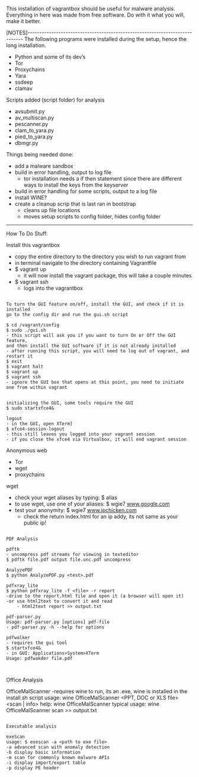 
This installation of vagrantbox should be useful for malware analysis. Everything in here was made from free software. Do with it what you will, make it better.

[NOTES]----------------------------------------------------------------------------
The following programs were installed during the setup, hence the long installation.
- Python and some of its dev’s
- Tor
- Proxychains
- Yara
- ssdeep
- clamav

Scripts added (script folder) for analysis
- avsubmit.py
- av_multiscan.py
- pescanner.py
- clam_to_yara.py
- pied_to_yara.py
- dbmgr.py




Things being needed done:
- add a malware sandbox
- build in error handling, output to log file
	- tor installation needs a if then statement since there are different
		ways to install the keys from the keyserver
- build in error handling for some scripts, output to a log file
- install WINE?
- create a cleanup scrip that is last ran in bootstrap
	- cleans up file locations
	- moves setup scripts to config folder, hides config folder

----------------------------------------------------------------------------------
How To Do Stuff:

Install this vagrantbox
- copy the entire directory to the directory you wish to run vagrant from
- in terminal navigate to the directory containing Vagrantfile
- $ vagrant up
	- it will now install the vagrant package, this will take a couple minutes
- $ vagrant ssh
	- logs into the vagrantbox

~~~~~~~~~~~~~~~~~~~~~~~~~~~~~~~~~~~~~

To turn the GUI feature on/off, install the GUI, and check if it is installed
go to the config dir and run the gui.sh script

$ cd /vagrant/config
$ sudo ./gui.sh
- this script will ask you if you want to turn On or Off the GUI feature, 
and then install the GUI software if it is not already installed
- after running this script, you will need to log out of vagrant, and restart it
$ exit
$ vagrant halt
$ vagrant up
$ vagrant ssh
- ignore the GUI box that opens at this point, you need to initiate one from within vagrant


initializing the GUI, some tools require the GUI
$ sudo startxfce4&

logout
- in the GUI, open XTerm]
$ xfce4-session-logout
- this still leaves you logged into your vagrant session
- if you close the xfce4 via Virtualbox, it will end vagrant session

~~~~~~~~~~~~~~~~~~~~~~~~~~~~~~~~~~~~~
Anonymous web
- Tor
- wget
- proxychains

wget
- check your wget aliases by typing:
	$ alias
- to use wget, use one of your aliases:
	$ wgie7 www.google.com
- test your anonymity:
	$ wgie7 www.ipchicken.com
	- check the return index.html for an ip addy, its not same as your public ip!


~~~~~~~~~~~~~~~~~~~~~~~~~~~~~~~~~~~~~

PDF Analysis

pdftk
- uncompress pdf streams for viewing in texteditor
$ pdftk file.pdf output file.unc.pdf uncompress

AnalyzePDF
$ python AnalyzePDF.py <test>.pdf

pdfxray_lite
$ python pdfxray_lite -f <file> -r report
-drive to the report.html file and open it (a browser will open it)
-or use html2text to convert it and read
    - html2text report >> output.txt

pdf-parser.py
Usage: pdf-parser.py [options] pdf-file
- pdf-parser.py -h --help for options

pdfwalker
- requires the gui tool
$ startxfce4&
- in GUI: Applications>System>XTerm 
Usage: pdfwakder file.pdf



~~~~~~~~~~~~~~~~~~~~~~~~~~~~~~~~~~~~~~~~

Office Analysis

OfficeMalScanner
-requires wine to run, its an .exe, wine is installed in the install.sh script
usage: wine OfficeMalScanner <PPT, DOC or XLS file> <scan | info> <brute> <debug>
help: wine OfficeMalScanner
typical usage: wine OfficeMalScanner <file> scan >> output.txt



~~~~~~~~~~~~~~~~~~~~~~~~~~~~~~~~~~~~~~~~

Executable analysis

exeScan
usage: $ exescan -a <path to exe file>
-a advanced scan with anomaly detection
-b display basic information
-m scan for commonly known malware APIs
-i display import/export table
-p display PE header











